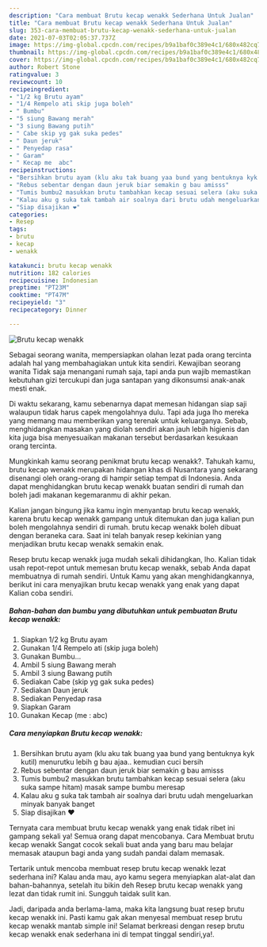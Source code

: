 ```yaml
---
description: "Cara membuat Brutu kecap wenakk Sederhana Untuk Jualan"
title: "Cara membuat Brutu kecap wenakk Sederhana Untuk Jualan"
slug: 353-cara-membuat-brutu-kecap-wenakk-sederhana-untuk-jualan
date: 2021-07-03T02:05:37.737Z
image: https://img-global.cpcdn.com/recipes/b9a1baf0c389e4c1/680x482cq70/brutu-kecap-wenakk-foto-resep-utama.jpg
thumbnail: https://img-global.cpcdn.com/recipes/b9a1baf0c389e4c1/680x482cq70/brutu-kecap-wenakk-foto-resep-utama.jpg
cover: https://img-global.cpcdn.com/recipes/b9a1baf0c389e4c1/680x482cq70/brutu-kecap-wenakk-foto-resep-utama.jpg
author: Robert Stone
ratingvalue: 3
reviewcount: 10
recipeingredient:
- "1/2 kg Brutu ayam"
- "1/4 Rempelo ati skip juga boleh"
- " Bumbu"
- "5 siung Bawang merah"
- "3 siung Bawang putih"
- " Cabe skip yg gak suka pedes"
- " Daun jeruk"
- " Penyedap rasa"
- " Garam"
- " Kecap me  abc"
recipeinstructions:
- "Bersihkan brutu ayam (klu aku tak buang yaa bund yang bentuknya kyk kutil) menurutku lebih g bau ajaa.. kemudian cuci bersih"
- "Rebus sebentar dengan daun jeruk biar semakin g bau amisss"
- "Tumis bumbu2 masukkan brutu tambahkan kecap sesuai selera (aku suka sampe hitam) masak sampe bumbu meresap"
- "Kalau aku g suka tak tambah air soalnya dari brutu udah mengeluarkan minyak banyak banget"
- "Siap disajikan ❤"
categories:
- Resep
tags:
- brutu
- kecap
- wenakk

katakunci: brutu kecap wenakk 
nutrition: 182 calories
recipecuisine: Indonesian
preptime: "PT23M"
cooktime: "PT47M"
recipeyield: "3"
recipecategory: Dinner

---
```



![Brutu kecap wenakk](https://img-global.cpcdn.com/recipes/b9a1baf0c389e4c1/680x482cq70/brutu-kecap-wenakk-foto-resep-utama.jpg)

Sebagai seorang wanita, mempersiapkan olahan lezat pada orang tercinta adalah hal yang membahagiakan untuk kita sendiri. Kewajiban seorang  wanita Tidak saja menangani rumah saja, tapi anda pun wajib memastikan kebutuhan gizi tercukupi dan juga santapan yang dikonsumsi anak-anak mesti enak.

Di waktu  sekarang, kamu sebenarnya dapat memesan hidangan siap saji walaupun tidak harus capek mengolahnya dulu. Tapi ada juga lho mereka yang memang mau memberikan yang terenak untuk keluarganya. Sebab, menghidangkan masakan yang diolah sendiri akan jauh lebih higienis dan kita juga bisa menyesuaikan makanan tersebut berdasarkan kesukaan orang tercinta. 



Mungkinkah kamu seorang penikmat brutu kecap wenakk?. Tahukah kamu, brutu kecap wenakk merupakan hidangan khas di Nusantara yang sekarang disenangi oleh orang-orang di hampir setiap tempat di Indonesia. Anda dapat menghidangkan brutu kecap wenakk buatan sendiri di rumah dan boleh jadi makanan kegemaranmu di akhir pekan.

Kalian jangan bingung jika kamu ingin menyantap brutu kecap wenakk, karena brutu kecap wenakk gampang untuk ditemukan dan juga kalian pun boleh mengolahnya sendiri di rumah. brutu kecap wenakk boleh dibuat dengan beraneka cara. Saat ini telah banyak resep kekinian yang menjadikan brutu kecap wenakk semakin enak.

Resep brutu kecap wenakk juga mudah sekali dihidangkan, lho. Kalian tidak usah repot-repot untuk memesan brutu kecap wenakk, sebab Anda dapat membuatnya di rumah sendiri. Untuk Kamu yang akan menghidangkannya, berikut ini cara menyajikan brutu kecap wenakk yang enak yang dapat Kalian coba sendiri.

<!--inarticleads1-->

##### Bahan-bahan dan bumbu yang dibutuhkan untuk pembuatan Brutu kecap wenakk:

1. Siapkan 1/2 kg Brutu ayam
1. Gunakan 1/4 Rempelo ati (skip juga boleh)
1. Gunakan  Bumbu...
1. Ambil 5 siung Bawang merah
1. Ambil 3 siung Bawang putih
1. Sediakan  Cabe (skip yg gak suka pedes)
1. Sediakan  Daun jeruk
1. Sediakan  Penyedap rasa
1. Siapkan  Garam
1. Gunakan  Kecap (me : abc)




<!--inarticleads2-->

##### Cara menyiapkan Brutu kecap wenakk:

1. Bersihkan brutu ayam (klu aku tak buang yaa bund yang bentuknya kyk kutil) menurutku lebih g bau ajaa.. kemudian cuci bersih
1. Rebus sebentar dengan daun jeruk biar semakin g bau amisss
1. Tumis bumbu2 masukkan brutu tambahkan kecap sesuai selera (aku suka sampe hitam) masak sampe bumbu meresap
1. Kalau aku g suka tak tambah air soalnya dari brutu udah mengeluarkan minyak banyak banget
1. Siap disajikan ❤




Ternyata cara membuat brutu kecap wenakk yang enak tidak ribet ini gampang sekali ya! Semua orang dapat mencobanya. Cara Membuat brutu kecap wenakk Sangat cocok sekali buat anda yang baru mau belajar memasak ataupun bagi anda yang sudah pandai dalam memasak.

Tertarik untuk mencoba membuat resep brutu kecap wenakk lezat sederhana ini? Kalau anda mau, ayo kamu segera menyiapkan alat-alat dan bahan-bahannya, setelah itu bikin deh Resep brutu kecap wenakk yang lezat dan tidak rumit ini. Sungguh taidak sulit kan. 

Jadi, daripada anda berlama-lama, maka kita langsung buat resep brutu kecap wenakk ini. Pasti kamu gak akan menyesal membuat resep brutu kecap wenakk mantab simple ini! Selamat berkreasi dengan resep brutu kecap wenakk enak sederhana ini di tempat tinggal sendiri,ya!.

